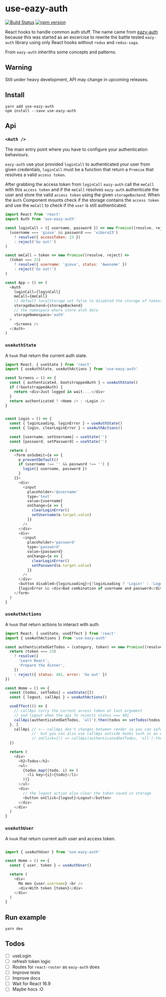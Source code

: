 # use-eazy-auth
[![Build Status](https://api.travis-ci.com/gffuma/use-eazy-auth.svg?branch=master)](https://travis-ci.com/gffuma/use-eazy-auth/)
[![npm version](https://badge.fury.io/js/use-eazy-auth.svg)](https://www.npmjs.com/package/use-eazy-auth)

React hooks to handle common auth stuff.
The name came from [eazy-auth](https://github.com/inmagik/eazy-auth) because this was started as an excercise to rewrite the battle tested `eazy-auth` library using only React hooks without `redux` and `redux-saga`.

From `eazy-auth` inheriths some concepts and patterns.

## Warning
Still under heavy development, API may change in upcoming releases.

## Install
```
yarn add use-eazy-auth
npm install --save use-eazy-auth
```

## Api

### `<Auth />`

The main entry point where you have to configure your authentication behaviours.

`eazy-auth` use your provided `loginCall` to authenticated your user from given credentials, `loginCall` must be a function that return a `Promise` that resolves a valid `access token`.

After grabbing the access token from `loginCall` `eazy-auth` call the `meCall` with this
`access token` and if the `meCall` resolves `eazy-auth` authenticate the user and store
the valid `access token` using the given `storageBackend`.
When the `Auth` Component mounts check if the storage contains the `access token` and
use the `meCall` to check if the `user` is still authenticated.


```js
import React from 'react'
import Auth from 'use-eazy-auth'

const loginCall = ({ username, password }) => new Promise((resolve, reject) =>
  (username === 'giova' && password === 'xiboro23')
    ? resolve({ accessToken: 23 })
    : reject('Go out!')
)

const meCall = token => new Promise((resolve, reject) =>
  (token === 23)
    ? resolve({ username: 'giova', status: 'Awesome' })
    : reject('Go out!')
)

const App = () => (
  <Auth
    loginCall={loginCall}
    meCall={meCall}
    // default localStorage set false to disabled the storage of tokens
    storageBackend={storageBackend}
    // the namespace where store atuh data
    storageNamespace='auth'
  >
    <Screens />
  </Auth>
)

```

### `useAuthState`

A `hook` that return the current auth state.

```js
import React, { useState } from 'react'
import { useAuthState, useAuthActions } from 'use-eazy-auth'

const Screens = () => {
  const { authenticated, bootstrappedAuth } = useAuthState()
  if (!bootstrappedAuth) {
    return <div>Just logged in wait....</div>
  }
  return authenticated ? <Home /> : <Login />
}


const Login = () => {
  const { loginLoading, loginError } = useAuthState()
  const { login, clearLoginError } = useAuthActions()

  const [username, setUsername] = useState('')
  const [password, setPassword] = useState('')

  return (
    <form onSubmit={e => {
      e.preventDefault()
      if (username !== '' && password !== '') {
        login({ username, password })
      }
    }}>
      <div>
        <input
          placeholder='@username'
          type='text'
          value={username}
          onChange={e => {
            clearLoginError()
            setUsername(e.target.value)
          }}
        />
      </div>
      <div>
        <input
          placeholder='password'
          type='password'
          value={password}
          onChange={e => {
            clearLoginError()
            setPassword(e.target.value)
          }}
        />
      </div>
      <button disabled={loginLoading}>{!loginLoading ? 'Login!' : 'Logged in...'}</button>
      {loginError && <div>Bad combination of username and password</div>}
    </form>
  )
}
```

### `useAuthActions`

A `hook` that return actions to interact with auth.

```js
import React, { useState, useEffect } from 'react'
import { useAuthActions } from 'use-eazy-auth'

const authenticatedGetTodos = (category, token) => new Promise((resolve, reject) => {
  return (token === 23)
    ? resolve([
      'Learn React',
      'Prepare the dinner',
    ])
    : reject({ status: 401, error: 'Go out' })
})

const Home = () => {
  const [todos, setTodos] = useState([])
  const { logout, callApi } = useAuthActions()

  useEffect(() => {
    // callApi curry the current access token at last argument
    // and logout when the api fn rejects status === 401
    callApi(authenticatedGetTodos, 'all').then(todos => setTodos(todos))
  }, [
    callApi // <-- callApi don't changes between render so you can safely put it as deps of useEffect
            //  but you can also use callApi outside hooks such in an event handler:
            // onClick={() => callApi(authenticatedGetTodos, 'all').then(todos => setTodos(todos))}
  ])

  return (
    <div>
      <h2>Todos</h2>
      <ul>
        {todos.map((todo, i) => (
          <li key={i}>{todo}</li>
        ))}
      </ul>
      <div>
        // the logout action also clear the token saved in storage
        <button onClick={logout}>Logout</button>
      </div>
    </div>
  )
}
```

### `useAuthUser`

A `hook` that return current auth user and access token.

```js

import { useAuthUser } from 'use-eazy-auth'

const Home = () => {
  const { user, token } = useAuthUser()

  return (
    <div>
      Ma men {user.username} <br />
      <div>With token {token}</div>
    </div>
  )
}

```

## Run example
```
yarn dev
```


## Todos

- [ ] useLogin
- [ ] refresh token logic
- [ ] Routes for `react-router` as `eazy-auth` does
- [ ] Improve tests
- [ ] Improve docs
- [ ] Wait for React 16.9
- [ ] Maybe hocs :O

